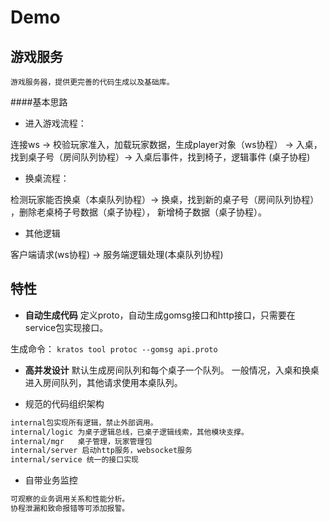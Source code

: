 # Demo

## 游戏服务
    游戏服务器，提供更完善的代码生成以及基础库。
    
####基本思路

- 进入游戏流程： 

连接ws -> 校验玩家准入，加载玩家数据，生成player对象（ws协程） -> 入桌，找到桌子号（房间队列协程）-> 
入桌后事件，找到椅子，逻辑事件 (桌子协程)

- 换桌流程：

检测玩家能否换桌（本桌队列协程）-> 换桌，找到新的桌子号（房间队列协程） ，删除老桌椅子号数据（桌子协程），
新增椅子数据（桌子协程）。

        
- 其他逻辑

客户端请求(ws协程) -> 服务端逻辑处理(本桌队列协程) 
        
## 特性

* **自动生成代码** 定义proto，自动生成gomsg接口和http接口，只需要在service包实现接口。

生成命令：  `kratos tool protoc --gomsg api.proto`

* **高并发设计** 默认生成房间队列和每个桌子一个队列。
一般情况，入桌和换桌进入房间队列，其他请求使用本桌队列。

* 规范的代码组织架构
```markdown
internal包实现所有逻辑，禁止外部调用。 
internal/logic 为桌子逻辑总线，已桌子逻辑线索，其他模块支撑。
internal/mgr   桌子管理，玩家管理包
internal/server 启动http服务，websocket服务
internal/service 统一的接口实现
```
    
* 自带业务监控
```markdown
可观察的业务调用关系和性能分析。
协程泄漏和致命报错等可添加报警。
```

